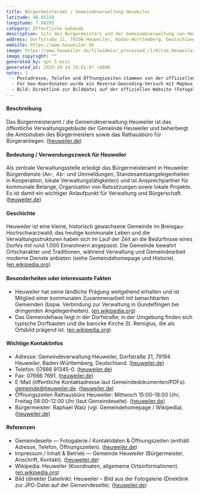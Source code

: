```yaml
---
title: Bürgermeisteramt / Gemeindeverwaltung Heuweiler
latitude: 48.05158
longitude: 7.90295
category: Öffentliche Gebäude
description: Sitz des Bürgermeisters und der Gemeindeverwaltung von Heuweiler (Gemeindehaus).
address: Dorfstraße 21, 79194 Heuweiler, Baden-Württemberg, Deutschland
website: https://www.heuweiler.de
image: https://www.heuweiler.de/fileadmin/_processed_/1/0/csm_Heuweiler_Bild_1_aa3510eb16.jpg
image_copyright: ""
generated_by: gpt-5-mini
generated_at: 2025-10-14 19:01:07 +0000
notes: |
  - Postadresse, Telefon und Öffnungszeiten stammen von der offiziellen Gemeindeseite (Fotogalerie / Kontakt & Öffnungszeiten) und dem Impressum der Gemeinde Heuweiler.
  - Für Geo-Koordinaten wurde ein Reverse-Geocoding-Versuch mit Mapbox durchgeführt; Mapbox lieferte als nächstliegende Adresse "Dorfstraße 19" mit Koordinaten 48.05158, 7.90295. Die offizielle Postadresse auf der Gemeindeseite ist jedoch Dorfstraße 21; die angegebenen Koordinaten in diesem Eintrag entsprechen dem nächsten adressierbaren Punkt, wie vom Geocoding-Tool zurückgegeben. Keine fiktiven Koordinaten verwendet.
  - Bild: Direktlink zur Bilddatei auf der offiziellen Website (Fotogalerie). Keine expliziten Urheberrechtsangaben auf der Bilddatei gefunden.
---
```


#### Beschreibung
Das Bürgermeisteramt / die Gemeindeverwaltung Heuweiler ist das öffentliche Verwaltungsgebäude der Gemeinde Heuweiler und beherbergt die Amtsstuben des Bürgermeisters sowie das Rathausbüro für Bürgeranliegen. ([heuweiler.de](https://www.heuweiler.de/unsere-gemeinde/fotogalerie))

#### Bedeutung / Verwendungszweck für Heuweiler
Als zentrale Verwaltungsstelle erledigt das Bürgermeisteramt in Heuweiler Bürgerdienste (An-, Ab- und Ummeldungen, Standesamtsangelegenheiten in Kooperation, lokale Verwaltungstätigkeiten) und ist Ansprechpartner für kommunale Belange, Organisation von Ratssitzungen sowie lokale Projekte. Es ist damit ein wichtiger Anlaufpunkt für Verwaltung und Bürgerschaft. ([heuweiler.de](https://www.heuweiler.de/unsere-gemeinde/fotogalerie))

#### Geschichte
Heuweiler ist eine kleine, historisch gewachsene Gemeinde im Breisgau-Hochschwarzwald; das heutige kommunale Leben und die Verwaltungsstrukturen haben sich im Lauf der Zeit an die Bedürfnisse eines Dorfes mit rund 1.000 Einwohnern angepasst. Die Gemeinde bewahrt Ortscharakter und Traditionen, während Verwaltung und Gemeindearbeit moderne Dienste anbieten (siehe Gemeindehomepage und Historie). ([en.wikipedia.org](https://en.wikipedia.org/wiki/Heuweiler))

#### Besonderheiten oder interessante Fakten
- Heuweiler hat seine ländliche Prägung weitgehend erhalten und ist Mitglied einer kommunalen Zusammenarbeit mit benachbarten Gemeinden (bspw. Verbindung zur Verwaltung in Gundelfingen bei dringenden Angelegenheiten). ([en.wikipedia.org](https://en.wikipedia.org/wiki/Heuweiler))  
- Das Gemeindehaus liegt in der Dorfstraße; in der Umgebung finden sich typische Dorfbauten und die barocke Kirche St. Remigius, die als Ortsbild prägend ist. ([en.wikipedia.org](https://en.wikipedia.org/wiki/Heuweiler))

#### Wichtige Kontaktinfos
- Adresse: Gemeindeverwaltung Heuweiler, Dorfstraße 21, 79194 Heuweiler, Baden‑Württemberg, Deutschland. ([heuweiler.de](https://www.heuweiler.de/unsere-gemeinde/fotogalerie))  
- Telefon: 07666 91345-0. ([heuweiler.de](https://www.heuweiler.de/unsere-gemeinde/fotogalerie))  
- Fax: 07666 7691. ([heuweiler.de](https://www.heuweiler.de/unsere-gemeinde/fotogalerie))  
- E-Mail (öffentliche Kontaktadresse laut Gemeindedokumenten/PDFs): gemeinde@heuweiler.de. ([heuweiler.de](https://www.heuweiler.de/unsere-gemeinde/inhalt-impressum/suche?tx_solr%5Bfilter%5D%5B0%5D=type%3Atx_solr_file&tx_solr%5Bpage%5D=1&tx_solr%5Bq%5D=dorfstrasse&tx_solr%5Bsort%5D=changed+asc&utm_source=openai))  
- Öffnungszeiten Rathausbüro Heuweiler: Mittwoch 15:00–18:00 Uhr; Freitag 08:00–12:00 Uhr (laut Gemeindeseite). ([heuweiler.de](https://www.heuweiler.de/unsere-gemeinde/fotogalerie))  
- Bürgermeister: Raphael Walz (vgl. Gemeindehomepage / Wikipedia). ([heuweiler.de](https://www.heuweiler.de/unsere-gemeinde/inhalt-impressum/impressum?utm_source=openai))

#### Referenzen
- Gemeindeseite — Fotogalerie / Kontaktdaten & Öffnungszeiten (enthält Adresse, Telefon, Öffnungszeiten). ([heuweiler.de](https://www.heuweiler.de/unsere-gemeinde/fotogalerie))  
- Impressum / Inhalt & Betrieb — Gemeinde Heuweiler (Bürgermeister, Anschrift, Kontakt). ([heuweiler.de](https://www.heuweiler.de/unsere-gemeinde/inhalt-impressum/impressum?utm_source=openai))  
- Wikipedia: Heuweiler (Koordinaten, allgemeine Ortsinformationen). ([en.wikipedia.org](https://en.wikipedia.org/wiki/Heuweiler))  
- Bild (direkter Dateilink): Heuweiler – Bild aus der Fotogalerie (Direktlink zur JPG-Datei auf der Gemeindeseite). ([heuweiler.de](https://www.heuweiler.de/fileadmin/_processed_/1/0/csm_Heuweiler_Bild_1_aa3510eb16.jpg))